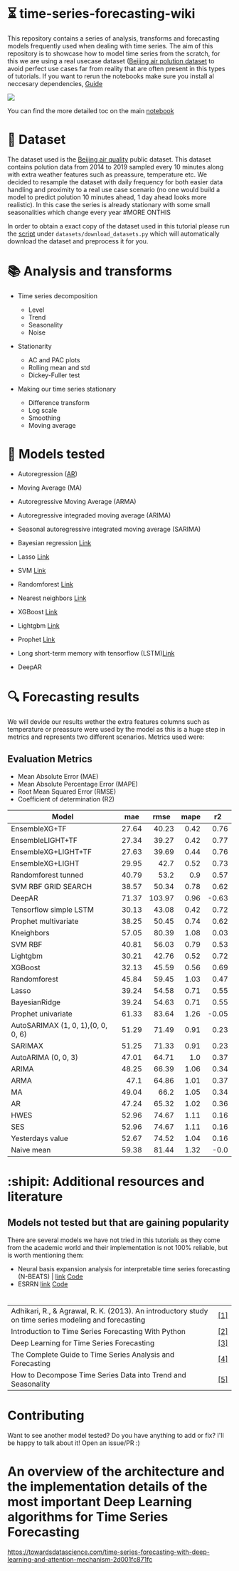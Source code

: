 # :hourglass_flowing_sand: time-series-forecasting-wiki
This repository contains a series of analysis, transforms and forecasting models frequently used when dealing with time series. The aim of this repository is to showcase how to model time series from the scratch, for this we are using a real usecase dataset ([Beijing air polution dataset](https://archive.ics.uci.edu/ml/datasets/Beijing+PM2.5+Data) to avoid perfect use cases far from reality that are often present in this types of tutorials. If you want to rerun the notebooks make sure you install al neccesary dependencies, [Guide](docs/setup.md)

<img src="results/beijing.jpg">


You can find the more detailed toc on the main [notebook](time-series-forecasting-tutorial.ipynb) 



# :open_file_folder: Dataset

The dataset used is the [Beijing air quality](https://archive.ics.uci.edu/ml/datasets/Beijing+PM2.5+Data) public dataset. This dataset contains polution data from 2014 to 2019 sampled every 10 minutes along with extra weather features such as preassure, temperature etc. We decided to resample the dataset with daily frequency for both easier data handling and proximity to a real use case scenario (no one would build a model to predict polution 10 minutes ahead, 1 day ahead looks more realistic). In this case the series is already stationary with some small seasonalities which change every year #MORE ONTHIS

In order to obtain a exact copy of the dataset used in this tutorial please run the [script](https://github.com/jiwidi/time-series-forecasting-wiki/blob/master/datasets/download_datasets.py) under `datasets/download_datasets.py` which will automatically download the dataset and preprocess it for you.

#  📚 Analysis and transforms

* Time series decomposition
  * Level
  * Trend
  * Seasonality 
  * Noise
  
* Stationarity
  * AC and PAC plots
  * Rolling mean and std
  * Dickey-Fuller test
  
* Making our time series stationary
  * Difference transform
  * Log scale
  * Smoothing
  * Moving average

# :triangular_ruler: Models tested

* Autoregression ([AR](https://www.statsmodels.org/stable/generated/statsmodels.tsa.ar_model.AR.html))
* Moving Average (MA)
* Autoregressive Moving Average (ARMA)
* Autoregressive integraded moving average (ARIMA)
* Seasonal autoregressive integrated moving average (SARIMA)
* Bayesian regression [Link](https://scikit-learn.org/stable/auto_examples/linear_model/plot_bayesian_ridge.html)
* Lasso [Link](https://scikit-learn.org/stable/modules/generated/sklearn.linear_model.Lasso.html)
* SVM [Link](https://scikit-learn.org/stable/modules/classes.html?highlight=svm#module-sklearn.svm)
* Randomforest [Link](https://scikit-learn.org/stable/modules/generated/sklearn.ensemble.RandomForestRegressor.html?highlight=randomforest#sklearn.ensemble.RandomForestRegressor)
* Nearest neighbors [Link](https://scikit-learn.org/stable/modules/neighbors.html)
* XGBoost [Link](https://xgboost.readthedocs.io/en/latest/)
* Lightgbm [Link](https://github.com/microsoft/LightGBM)
* Prophet [Link](https://facebook.github.io/prophet/docs/quick_start.html)
* Long short-term memory with tensorflow (LSTM)[Link](https://www.tensorflow.org/)

* DeepAR


# :mag: Forecasting results
We will devide our results wether the extra features columns such as temperature or preassure were used by the model as this is a huge step in metrics and represents two different scenarios. Metrics used were:

## Evaluation Metrics
* Mean Absolute Error (MAE) 
* Mean Absolute Percentage Error (MAPE)
* Root Mean Squared Error (RMSE)
* Coefficient of determination (R2)

<table class="table table-bordered table-hover table-condensed">
<thead><tr><th title="Field #1">Model</th>
<th title="Field #2">mae</th>
<th title="Field #3">rmse</th>
<th title="Field #4">mape</th>
<th title="Field #5">r2</th>
</tr></thead>
<tbody><tr>
<td>EnsembleXG+TF</td>
<td align="right">27.64</td>
<td align="right">40.23</td>
<td align="right">0.42</td>
<td align="right">0.76</td>
</tr>
<tr>
<td>EnsembleLIGHT+TF</td>
<td align="right">27.34</td>
<td align="right">39.27</td>
<td align="right">0.42</td>
<td align="right">0.77</td>
</tr>
<tr>
<td>EnsembleXG+LIGHT+TF</td>
<td align="right">27.63</td>
<td align="right">39.69</td>
<td align="right">0.44</td>
<td align="right">0.76</td>
</tr>
<tr>
<td>EnsembleXG+LIGHT</td>
<td align="right">29.95</td>
<td align="right">42.7</td>
<td align="right">0.52</td>
<td align="right">0.73</td>
</tr>
<tr>
<td>Randomforest tunned</td>
<td align="right">40.79</td>
<td align="right">53.2</td>
<td align="right">0.9</td>
<td align="right">0.57</td>
</tr>
<tr>
<td>SVM RBF GRID SEARCH</td>
<td align="right">38.57</td>
<td align="right">50.34</td>
<td align="right">0.78</td>
<td align="right">0.62</td>
</tr>
<tr>
<td>DeepAR</td>
<td align="right">71.37</td>
<td align="right">103.97</td>
<td align="right">0.96</td>
<td align="right">-0.63</td>
</tr>
<tr>
<td>Tensorflow simple LSTM</td>
<td align="right">30.13</td>
<td align="right">43.08</td>
<td align="right">0.42</td>
<td align="right">0.72</td>
</tr>
<tr>
<td>Prophet multivariate</td>
<td align="right">38.25</td>
<td align="right">50.45</td>
<td align="right">0.74</td>
<td align="right">0.62</td>
</tr>
<tr>
<td>Kneighbors</td>
<td align="right">57.05</td>
<td align="right">80.39</td>
<td align="right">1.08</td>
<td align="right">0.03</td>
</tr>
<tr>
<td>SVM RBF</td>
<td align="right">40.81</td>
<td align="right">56.03</td>
<td align="right">0.79</td>
<td align="right">0.53</td>
</tr>
<tr>
<td>Lightgbm</td>
<td align="right">30.21</td>
<td align="right">42.76</td>
<td align="right">0.52</td>
<td align="right">0.72</td>
</tr>
<tr>
<td>XGBoost</td>
<td align="right">32.13</td>
<td align="right">45.59</td>
<td align="right">0.56</td>
<td align="right">0.69</td>
</tr>
<tr>
<td>Randomforest</td>
<td align="right">45.84</td>
<td align="right">59.45</td>
<td align="right">1.03</td>
<td align="right">0.47</td>
</tr>
<tr>
<td>Lasso</td>
<td align="right">39.24</td>
<td align="right">54.58</td>
<td align="right">0.71</td>
<td align="right">0.55</td>
</tr>
<tr>
<td>BayesianRidge</td>
<td align="right">39.24</td>
<td align="right">54.63</td>
<td align="right">0.71</td>
<td align="right">0.55</td>
</tr>
<tr>
<td>Prophet univariate</td>
<td align="right">61.33</td>
<td align="right">83.64</td>
<td align="right">1.26</td>
<td align="right">-0.05</td>
</tr>
<tr>
<td>AutoSARIMAX (1, 0, 1),(0, 0, 0, 6)</td>
<td align="right">51.29</td>
<td align="right">71.49</td>
<td align="right">0.91</td>
<td align="right">0.23</td>
</tr>
<tr>
<td>SARIMAX</td>
<td align="right">51.25</td>
<td align="right">71.33</td>
<td align="right">0.91</td>
<td align="right">0.23</td>
</tr>
<tr>
<td>AutoARIMA (0, 0, 3)</td>
<td align="right">47.01</td>
<td align="right">64.71</td>
<td align="right">1.0</td>
<td align="right">0.37</td>
</tr>
<tr>
<td>ARIMA</td>
<td align="right">48.25</td>
<td align="right">66.39</td>
<td align="right">1.06</td>
<td align="right">0.34</td>
</tr>
<tr>
<td>ARMA</td>
<td align="right">47.1</td>
<td align="right">64.86</td>
<td align="right">1.01</td>
<td align="right">0.37</td>
</tr>
<tr>
<td>MA</td>
<td align="right">49.04</td>
<td align="right">66.2</td>
<td align="right">1.05</td>
<td align="right">0.34</td>
</tr>
<tr>
<td>AR</td>
<td align="right">47.24</td>
<td align="right">65.32</td>
<td align="right">1.02</td>
<td align="right">0.36</td>
</tr>
<tr>
<td>HWES</td>
<td align="right">52.96</td>
<td align="right">74.67</td>
<td align="right">1.11</td>
<td align="right">0.16</td>
</tr>
<tr>
<td>SES</td>
<td align="right">52.96</td>
<td align="right">74.67</td>
<td align="right">1.11</td>
<td align="right">0.16</td>
</tr>
<tr>
<td>Yesterdays value</td>
<td align="right">52.67</td>
<td align="right">74.52</td>
<td align="right">1.04</td>
<td align="right">0.16</td>
</tr>
<tr>
<td>Naive mean</td>
<td align="right">59.38</td>
<td align="right">81.44</td>
<td align="right">1.32</td>
<td align="right">-0.0</td>
</tr>
</tbody></table>

 

# :shipit: Additional resources and literature

## Models not tested but that are gaining popularity 
There are several models we have not tried in this tutorials as they come from the academic world and their implementation is not 100% reliable, but is worth mentioning them:

* Neural basis expansion analysis for interpretable time series forecasting (N-BEATS) | [link](https://arxiv.org/abs/1905.10437) [Code](https://github.com/philipperemy/n-beats)
* ESRRN [link](https://eng.uber.com/m4-forecasting-competition/)  [Code](https://github.com/damitkwr/ESRNN-GPU)


#
| | |
| - | - |
| Adhikari, R., & Agrawal, R. K. (2013). An introductory study on time series modeling and forecasting | [[1]](https://arxiv.org/ftp/arxiv/papers/1302/1302.6613.pdf)|
| Introduction to Time Series Forecasting With Python | [[2]](https://machinelearningmastery.com/introduction-to-time-series-forecasting-with-python/)|
| Deep Learning for Time Series Forecasting | [[3]](https://machinelearningmastery.com/deep-learning-for-time-series-forecasting/ )
| The Complete Guide to Time Series Analysis and Forecasting| [[4]](https://towardsdatascience.com/the-complete-guide-to-time-series-analysis-and-forecasting-70d476bfe775)| 
| How to Decompose Time Series Data into Trend and Seasonality| [[5]](https://machinelearningmastery.com/decompose-time-series-data-trend-seasonality/)


# Contributing
Want to see another model tested? Do you have anything to add or fix? I'll be happy to talk about it! Open an issue/PR :) 


# An overview of the architecture and the implementation details of the most important Deep Learning algorithms for Time Series Forecasting
https://towardsdatascience.com/time-series-forecasting-with-deep-learning-and-attention-mechanism-2d001fc871fc
